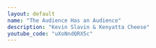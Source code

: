 ```yaml
---
layout: default
name: "The Audience Has an Audience"
description: "Kevin Slavin & Kenyatta Cheese"
youtube_code: "uXoNndQRX5c"
---
```


